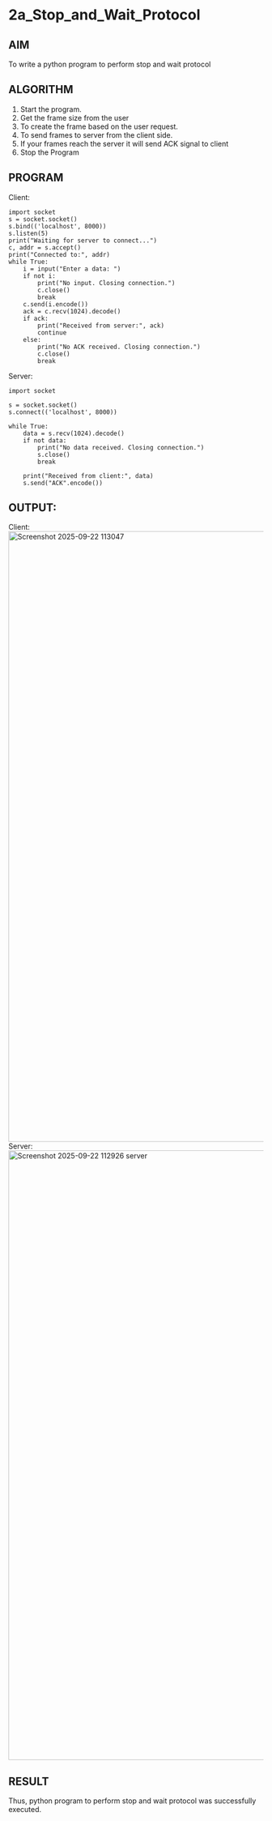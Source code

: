 # 2a_Stop_and_Wait_Protocol
## AIM 
To write a python program to perform stop and wait protocol
## ALGORITHM
1. Start the program.
2. Get the frame size from the user
3. To create the frame based on the user request.
4. To send frames to server from the client side.
5. If your frames reach the server it will send ACK signal to client
6. Stop the Program
## PROGRAM
Client:
```
import socket
s = socket.socket()
s.bind(('localhost', 8000))
s.listen(5)
print("Waiting for server to connect...")
c, addr = s.accept()
print("Connected to:", addr)
while True:
    i = input("Enter a data: ")
    if not i:
        print("No input. Closing connection.")
        c.close()
        break
    c.send(i.encode())
    ack = c.recv(1024).decode()
    if ack:
        print("Received from server:", ack)
        continue
    else:
        print("No ACK received. Closing connection.")
        c.close()
        break
```
Server:
```
import socket

s = socket.socket()
s.connect(('localhost', 8000))

while True:
    data = s.recv(1024).decode()
    if not data:
        print("No data received. Closing connection.")
        s.close()
        break

    print("Received from client:", data)
    s.send("ACK".encode())
```

## OUTPUT:
Client:
<img width="2198" height="1206" alt="Screenshot 2025-09-22 113047" src="https://github.com/user-attachments/assets/1c389fb2-acba-42f5-a363-b7452fb607eb" />
Server:
<img width="2328" height="1204" alt="Screenshot 2025-09-22 112926 server" src="https://github.com/user-attachments/assets/c95374f4-a3ca-41fe-867f-b4a0204db84f" />



## RESULT
Thus, python program to perform stop and wait protocol was successfully executed.

